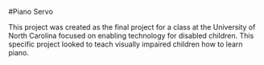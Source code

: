 #Piano Servo

This project was created as the final project for a class at the University of North Carolina focused on enabling technology for disabled children. This specific project looked to teach visually impaired children how to learn piano.  

